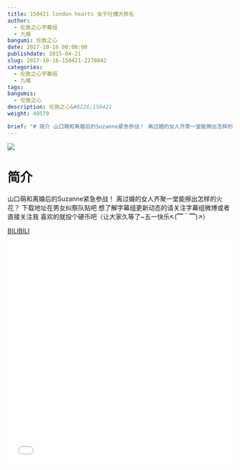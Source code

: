 ```yaml
---
title: 150421 london hearts 女子吐槽大排名
author: 
  - 伦敦之心字幕组
  - 九條
bangumi: 伦敦之心
date: 2017-10-16 00:00:00
publishdate: 2015-04-21
slug: 2017-10-16-150421-2278842
categories: 
  - 伦敦之心字幕组
  - 九條
tags: 
bangumis: 
  - 伦敦之心
description: 伦敦之心&#8226;150421
weight: 49579

brief: "# 简介 山口萌和离婚后的Suzanne紧急参战！ 离过婚的女人齐聚一堂能擦出怎样的火花？ 下载地址在男女纠察队贴吧 想了解字幕组更新动态的请关注字幕组微博或者直接关注我 喜欢的就投个硬币吧（让大家久等了~五一快乐↖(▔＾▔)↗）"
---
```


![](https://i.imgur.com/X9Uh2Lm.jpg)

# 简介  
山口萌和离婚后的Suzanne紧急参战！ 离过婚的女人齐聚一堂能擦出怎样的火花？ 下载地址在男女纠察队贴吧 想了解字幕组更新动态的请关注字幕组微博或者直接关注我 喜欢的就投个硬币吧（让大家久等了~五一快乐↖(▔＾▔)↗）

  [BILIBILI](https://www.bilibili.com/video/av2278842/)


<div class="vcontainer">  <iframe class='video' src="//www.bilibili.com/blackboard/player.html?aid=2278842" width="100%" height="500" frameborder="0" allowfullscreen="allowfullscreen"></iframe></div>
